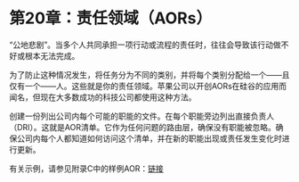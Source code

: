 # 第20章：责任领域（AORs）

“公地悲剧”。当多个人共同承担一项行动或流程的责任时，往往会导致该行动做不好或根本无法完成。

为了防止这种情况发生，将任务分为不同的类别，并将每个类别分配给一个——且仅有一个——人。这些就是你的责任领域。苹果公司以开创AORs在硅谷的应用而闻名，但现在大多数成功的科技公司都使用这种方法。

创建一份列出公司内每个可能的职能的文件。在每个职能旁边列出直接负责人（DRI）。这就是AOR清单。它作为任何问题的路由层，确保没有职能被忽略。确保公司内每个人都知道如何访问这个清单，并在新的职能出现或责任发生变化时进行更新。

有关示例，请参见附录C中的样例AOR：[链接](https://docs.google.com/spreadsheets/d/1ywtt2GOHVBU28VWMS-C7t8ngSlB5TJpa5quy1NkoQcE/edit#gid=0)
